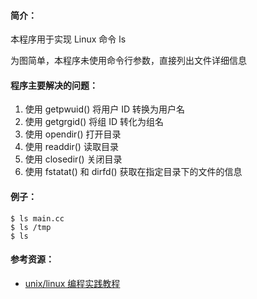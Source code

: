 
#### 简介：
本程序用于实现 Linux 命令 ls

为图简单，本程序未使用命令行参数，直接列出文件详细信息

#### 程序主要解决的问题：
1. 使用 getpwuid() 将用户 ID 转换为用户名
2. 使用 getgrgid() 将组   ID 转化为组名
3. 使用 opendir()  打开目录
4. 使用 readdir()  读取目录
5. 使用 closedir() 关闭目录
6. 使用 fstatat() 和 dirfd() 获取在指定目录下的文件的信息

#### 例子：
```
$ ls main.cc
$ ls /tmp
$ ls
```

#### 参考资源：
* [unix/linux 编程实践教程](https://book.douban.com/subject/1219329/)

